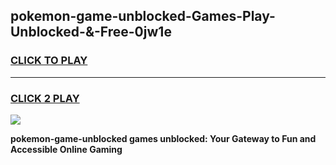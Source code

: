 
## pokemon-game-unblocked-Games-Play-Unblocked-&-Free-0jw1e
<h3>
<a href="https://premium76.site?title=pokemon-game-unblocked&ref=24A">CLICK TO PLAY</a></h3>
<hr>

<h3>
<a href="https://premium76.site?title=pokemon-game-unblocked&ref=24A">CLICK 2 PLAY</a>
  
</h3>

<a href="https://premium76.site?title=pokemon-game-unblocked&ref=24A"><img src="https://clearcache.store/games.png"></a>


**pokemon-game-unblocked games unblocked: Your Gateway to Fun and Accessible Online Gaming**
